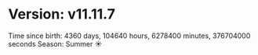# Version: v11.11.7
Time since birth: 4360 days, 104640 hours, 6278400 minutes, 376704000 seconds
Season: Summer ☀️
